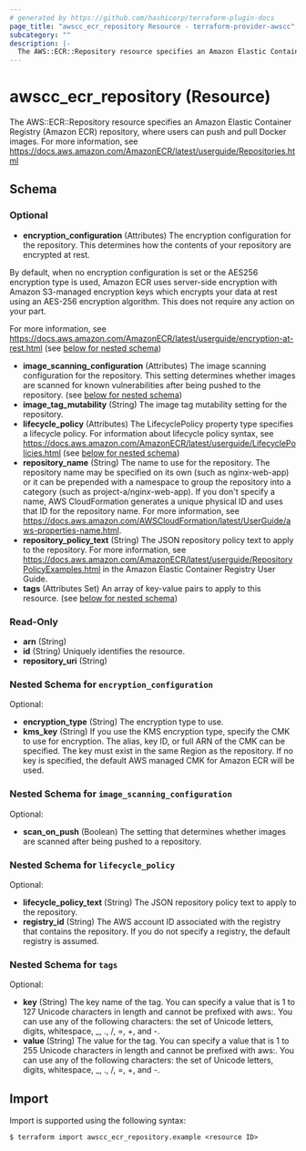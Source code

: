 ```yaml
---
# generated by https://github.com/hashicorp/terraform-plugin-docs
page_title: "awscc_ecr_repository Resource - terraform-provider-awscc"
subcategory: ""
description: |-
  The AWS::ECR::Repository resource specifies an Amazon Elastic Container Registry (Amazon ECR) repository, where users can push and pull Docker images. For more information, see https://docs.aws.amazon.com/AmazonECR/latest/userguide/Repositories.html
---
```


# awscc_ecr_repository (Resource)

The AWS::ECR::Repository resource specifies an Amazon Elastic Container Registry (Amazon ECR) repository, where users can push and pull Docker images. For more information, see https://docs.aws.amazon.com/AmazonECR/latest/userguide/Repositories.html



<!-- schema generated by tfplugindocs -->
## Schema

### Optional

- **encryption_configuration** (Attributes) The encryption configuration for the repository. This determines how the contents of your repository are encrypted at rest.

By default, when no encryption configuration is set or the AES256 encryption type is used, Amazon ECR uses server-side encryption with Amazon S3-managed encryption keys which encrypts your data at rest using an AES-256 encryption algorithm. This does not require any action on your part.

For more information, see https://docs.aws.amazon.com/AmazonECR/latest/userguide/encryption-at-rest.html (see [below for nested schema](#nestedatt--encryption_configuration))
- **image_scanning_configuration** (Attributes) The image scanning configuration for the repository. This setting determines whether images are scanned for known vulnerabilities after being pushed to the repository. (see [below for nested schema](#nestedatt--image_scanning_configuration))
- **image_tag_mutability** (String) The image tag mutability setting for the repository.
- **lifecycle_policy** (Attributes) The LifecyclePolicy property type specifies a lifecycle policy. For information about lifecycle policy syntax, see https://docs.aws.amazon.com/AmazonECR/latest/userguide/LifecyclePolicies.html (see [below for nested schema](#nestedatt--lifecycle_policy))
- **repository_name** (String) The name to use for the repository. The repository name may be specified on its own (such as nginx-web-app) or it can be prepended with a namespace to group the repository into a category (such as project-a/nginx-web-app). If you don't specify a name, AWS CloudFormation generates a unique physical ID and uses that ID for the repository name. For more information, see https://docs.aws.amazon.com/AWSCloudFormation/latest/UserGuide/aws-properties-name.html.
- **repository_policy_text** (String) The JSON repository policy text to apply to the repository. For more information, see https://docs.aws.amazon.com/AmazonECR/latest/userguide/RepositoryPolicyExamples.html in the Amazon Elastic Container Registry User Guide.
- **tags** (Attributes Set) An array of key-value pairs to apply to this resource. (see [below for nested schema](#nestedatt--tags))

### Read-Only

- **arn** (String)
- **id** (String) Uniquely identifies the resource.
- **repository_uri** (String)

<a id="nestedatt--encryption_configuration"></a>
### Nested Schema for `encryption_configuration`

Optional:

- **encryption_type** (String) The encryption type to use.
- **kms_key** (String) If you use the KMS encryption type, specify the CMK to use for encryption. The alias, key ID, or full ARN of the CMK can be specified. The key must exist in the same Region as the repository. If no key is specified, the default AWS managed CMK for Amazon ECR will be used.


<a id="nestedatt--image_scanning_configuration"></a>
### Nested Schema for `image_scanning_configuration`

Optional:

- **scan_on_push** (Boolean) The setting that determines whether images are scanned after being pushed to a repository.


<a id="nestedatt--lifecycle_policy"></a>
### Nested Schema for `lifecycle_policy`

Optional:

- **lifecycle_policy_text** (String) The JSON repository policy text to apply to the repository.
- **registry_id** (String) The AWS account ID associated with the registry that contains the repository. If you do not specify a registry, the default registry is assumed.


<a id="nestedatt--tags"></a>
### Nested Schema for `tags`

Optional:

- **key** (String) The key name of the tag. You can specify a value that is 1 to 127 Unicode characters in length and cannot be prefixed with aws:. You can use any of the following characters: the set of Unicode letters, digits, whitespace, _, ., /, =, +, and -.
- **value** (String) The value for the tag. You can specify a value that is 1 to 255 Unicode characters in length and cannot be prefixed with aws:. You can use any of the following characters: the set of Unicode letters, digits, whitespace, _, ., /, =, +, and -.

## Import

Import is supported using the following syntax:

```shell
$ terraform import awscc_ecr_repository.example <resource ID>
```

